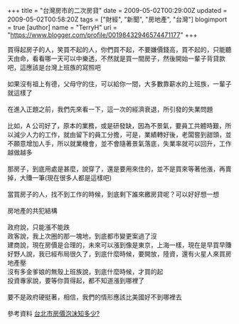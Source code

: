 +++
title = "台灣房市的二次房貸"
date = 2009-05-02T00:29:00Z
updated = 2009-05-02T00:58:20Z
tags = ["財經", "新聞", "房地產", "台灣"]
blogimport = true 
[author]
	name = "TerryH"
	uri = "https://www.blogger.com/profile/00198432946574471177"
+++

買得起房子的人，笑買不起的人，你們買不起，不要嫌價錢高，買不起的，只能聽天由命，看看哪一天可以中樂透，不然就是買一間房子，然後開始一輩子背貸款吧，這應該是台灣上班族的寫照吧<br /><br />如果沒有祖上有德，父母守的住，可以給你一間，大多數靠薪水的上班族，一輩子就這樣了<br /><br />在進入正題之前，我們先來看一下，這一次的經濟衰退，所引發的失業問題<br /><br />比如，A 公司好了，原本的業務，或是研發缺，因為不景氣，要員工共體時艱，所以減少人力的工作，就由留下的員工分擔，可是，業績轉好後，老闆嘗到甜頭，並不願意增加人手，所以就業機會，並不會隨著景氣落底，失業率就可以回升，工作越做越多<br /><br />那房子，到底用處是甚麼，說穿了，還是要用來住的，並不是買來等著他漲，再賣掉，大賺一筆(現在很多人都是這樣吧)<br /><br />當買房子的人，找不到工作的時候，到底剩下誰來繳房貸呢？可以好好想一想<br /><br />房地產的共犯結構<br /><br />政府說，只能漲不能跌<br />政客說，我上次圈的那一塊地，到底都市變更案過了沒<br />建商說，現在房價是合理的，未來可以漲到像是東京，上海一樣，現在是早買早賺<br />好野人說，我已經布局很久了，到底什麼時候，要開放，陸資，還有火星人來買房地產壓<br />沒有多金爹娘的無殼上班族說，到底什麼時候，才買的起<br />投資專家說，要等你買得起，都不知道漲到哪裡了<br /><br />要不是政府硬挺著，相信，我們的情形應該比美國好不到哪裡去<br /><br />參考資料 <a href="http://www.realestate.com.tw/duckhouse/bubble%20press%20conference/bubble%20paper.pdf">台北市房價泡沫知多少?</a>
